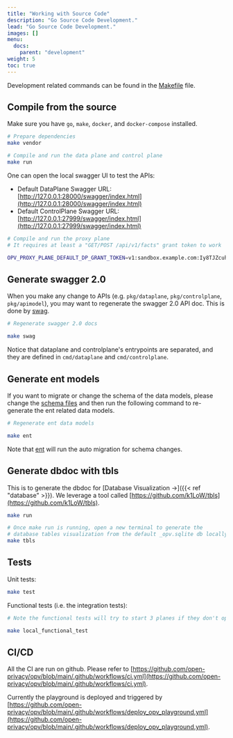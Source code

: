 ```yaml
---
title: "Working with Source Code"
description: "Go Source Code Development."
lead: "Go Source Code Development."
images: []
menu:
  docs:
    parent: "development"
weight: 5
toc: true
---
```


Development related commands can be found in the [Makefile](https://github.com/open-privacy/opv/blob/main/Makefile) file.

## Compile from the source

Make sure you have `go`, `make`, `docker`, and `docker-compose` installed.

```sh
# Prepare dependencies
make vendor

# Compile and run the data plane and control plane
make run
```

One can open the local swagger UI to test the APIs:

- Default DataPlane Swagger URL: [http://127.0.0.1:28000/swagger/index.html](http://127.0.0.1:28000/swagger/index.html)
- Default ControlPlane Swagger URL: [http://127.0.0.1:27999/swagger/index.html](http://127.0.0.1:27999/swagger/index.html)

```sh
# Compile and run the proxy plane
# It requires at least a "GET/POST /api/v1/facts" grant token to work

OPV_PROXY_PLANE_DEFAULT_DP_GRANT_TOKEN=v1:sandbox.example.com:Iy8TJZcuhicocCklFdwA make run_proxyplane
```

## Generate swagger 2.0

When you make any change to APIs (e.g. `pkg/dataplane`, `pkg/controlplane`, `pkg/apimodel`), you may want to regenerate
the swagger 2.0 API doc. This is done by [swag](https://github.com/swaggo/swag).

```sh
# Regenerate swagger 2.0 docs

make swag
```

Notice that dataplane and controlplane's entrypoints are separated, and they are defined in `cmd/dataplane` and `cmd/controlplane`.

## Generate ent models

If you want to migrate or change the schema of the data models, please change the [schema files](https://github.com/open-privacy/opv/tree/main/pkg/ent/schema)
and then run the following command to re-generate the ent related data models.

```sh
# Regenerate ent data models

make ent
```

Note that [ent](https://entgo.io/docs/migrate/#auto-migration) will run the auto migration for schema changes.

## Generate dbdoc with tbls

This is to generate the dbdoc for [Database Visualization →]({{< ref "database" >}}). We leverage a tool
called [https://github.com/k1LoW/tbls](https://github.com/k1LoW/tbls).

```sh
make run

# Once make run is running, open a new terminal to generate the
# database tables visualization from the default _opv.sqlite db locally.
make tbls
```

## Tests

Unit tests:

```sh
make test
```

Functional tests (i.e. the integration tests):

```sh
# Note the functional tests will try to start 3 planes if they don't open ports locally

make local_functional_test
```

## CI/CD

All the CI are run on github. Please refer to [https://github.com/open-privacy/opv/blob/main/.github/workflows/ci.yml](https://github.com/open-privacy/opv/blob/main/.github/workflows/ci.yml).

Currently the playground is deployed and triggered by [https://github.com/open-privacy/opv/blob/main/.github/workflows/deploy_opv_playground.yml](https://github.com/open-privacy/opv/blob/main/.github/workflows/deploy_opv_playground.yml).